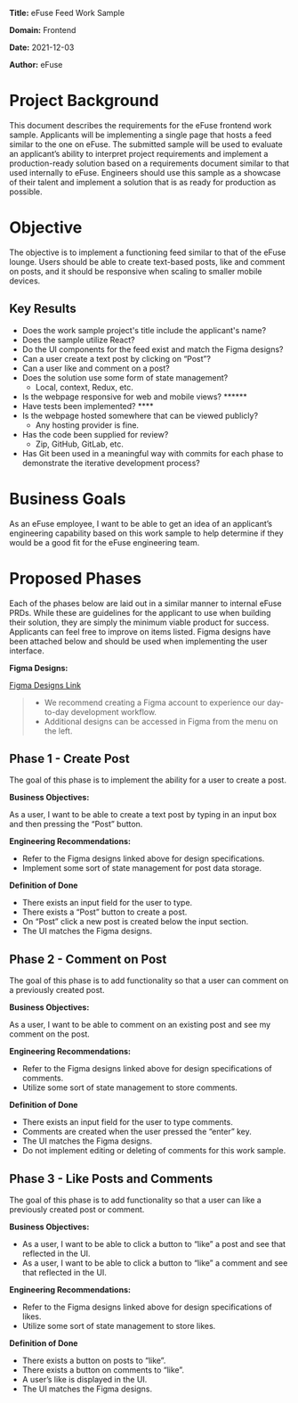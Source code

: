 **Title:** eFuse Feed Work Sample

**Domain:** Frontend

**Date:** 2021-12-03

**Author:** eFuse

# Project Background

This document describes the requirements for the eFuse frontend work sample. Applicants will be implementing a single page that hosts a feed similar to the one on eFuse. The submitted sample will be used to evaluate an applicant’s ability to interpret project requirements and implement a production-ready solution based on a requirements document similar to that used internally to eFuse. Engineers should use this sample as a showcase of their talent and implement a solution that is as ready for production as possible.

# Objective

The objective is to implement a functioning feed similar to that of the eFuse lounge. Users should be able to create text-based posts, like and comment on posts, and it should be responsive when scaling to smaller mobile devices.

## Key Results

* Does the work sample project's title include the applicant's name?
* Does the sample utilize React?
* Do the UI components for the feed exist and match the Figma designs?
* Can a user create a text post by clicking on “Post”?
* Can a user like and comment on a post?
* Does the solution use some form of state management?
  * Local, context, Redux, etc.
* Is the webpage responsive for web and mobile views? ******
* Have tests been implemented? ****
* Is the webpage hosted somewhere that can be viewed publicly?
  * Any hosting provider is fine.
* Has the code been supplied for review?
  * Zip, GitHub, GitLab, etc.
* Has Git been used in a meaningful way with commits for each phase to demonstrate the iterative development process?

# Business Goals

As an eFuse employee, I want to be able to get an idea of an applicant’s engineering capability based on this work sample to help determine if they would be a good fit for the eFuse engineering team.

# Proposed Phases

Each of the phases below are laid out in a similar manner to internal eFuse PRDs. While these are guidelines for the applicant to use when building their solution, they are simply the minimum viable product for success. Applicants can feel free to improve on items listed. Figma designs have been attached below and should be used when implementing the user interface.

**Figma Designs:**

[Figma Designs Link](https://www.figma.com/file/NgDSMM4qGcvNvufSi3wtmJ/eFuse-Work-Sample?node-id=0%3A1)
> - We recommend creating a Figma account to experience our day-to-day development workflow.
> - Additional designs can be accessed in Figma from the menu on the left.

## Phase 1 - Create Post

The goal of this phase is to implement the ability for a user to create a post.

**Business Objectives:**

As a user, I want to be able to create a text post by typing in an input box and then pressing the “Post” button.

**Engineering Recommendations:**

* Refer to the Figma designs linked above for design specifications.
* Implement some sort of state management for post data storage.

**Definition of Done**

* There exists an input field for the user to type.
* There exists a “Post” button to create a post.
* On “Post” click a new post is created below the input section.
* The UI matches the Figma designs.

## Phase 2 - Comment on Post
The goal of this phase is to add functionality so that a user can comment on a previously created post.

**Business Objectives:**

As a user, I want to be able to comment on an existing post and see my comment on the post.

**Engineering Recommendations:**

* Refer to the Figma designs linked above for design specifications of comments.
* Utilize some sort of state management to store comments.

**Definition of Done**

* There exists an input field for the user to type comments.
* Comments are created when the user pressed the “enter” key.
* The UI matches the Figma designs.
* Do not implement editing or deleting of comments for this work sample.

## Phase 3 - Like Posts and Comments

The goal of this phase is to add functionality so that a user can like a previously created post or comment.

**Business Objectives:**

* As a user, I want to be able to click a button to “like” a post and see that reflected in the UI.
* As a user, I want to be able to click a button to “like” a comment and see that reflected in the UI.

**Engineering Recommendations:**

* Refer to the Figma designs linked above for design specifications of likes.
* Utilize some sort of state management to store likes.

**Definition of Done**

* There exists a button on posts to “like”.
* There exists a button on comments to “like”.
* A user’s like is displayed in the UI.
* The UI matches the Figma designs.
